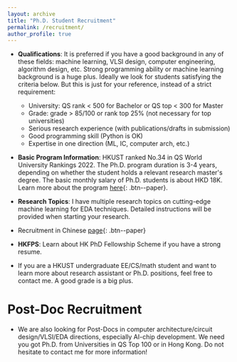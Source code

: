 ```yaml
---
layout: archive
title: "Ph.D. Student Recruitment"
permalink: /recruitment/
author_profile: true
---
```


* **Qualifications**: It is preferred if you have a good background in any of these fields: machine learning, VLSI design, computer engineering, algorithm design, etc. Strong programming ability or machine learning background is a huge plus. Ideally we look for students satisfying the criteria below. But this is just for your reference, instead of a strict requirement:    
    * University: QS rank < 500 for Bachelor or QS top < 300 for Master  
    * Grade: grade > 85/100 or rank top 25% (not necessary for top universities)  
    * Serious research experience (with publications/drafts in submission)  
    * Good programming skill (Python is OK)
    * Expertise in one direction (ML, IC, computer arch, etc.)  

* **Basic Program Information**: HKUST ranked No.34 in QS World University Rankings 2022. The Ph.D. program duration is 3-4 years, depending on whether the student holds a relevant research master's degree. The basic monthly salary of Ph.D. students is about HKD 18K. Learn more about the program [here](https://prog-crs.ust.hk/pgprog/2022-23/mphil-phd-ece){: .btn--paper}.

* **Research Topics**: I have multiple research topics on cutting-edge machine learning for EDA techniques. Detailed instructions will be provided when starting your research.

* Recruitment in Chinese [page](https://www.1point3acres.com/bbs/forum.php?mod=viewthread&tid=948482&page=1#pid17998340){: .btn--paper}

* **HKFPS**: Learn about HK PhD Fellowship Scheme if you have a strong resume.

* If you are a HKUST undergraduate EE/CS/math student and want to learn more about research assistant or Ph.D. positions, feel free to contact me. A good grade is a big plus.


Post-Doc Recruitment
======
* We are also looking for Post-Docs in computer architecture/circuit design/VLSI/EDA directions, especially AI-chip development. We need you got Ph.D. from Universities in QS Top 100 or in Hong Kong. Do not hesitate to contact me for more information!



